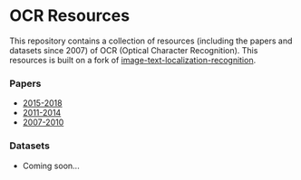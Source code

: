 # OCR Resources
This repository contains a collection of resources (including the papers and datasets since 2007) of OCR (Optical Character Recognition).
This resources is built on a fork of [image-text-localization-recognition](https://github.com/whitelok/image-text-localization-recognition).

### Papers
  - [2015-2018](https://github.com/ZumingHuang/ocr-resources/tree/master/papers/2015-2018)
  - [2011-2014](https://github.com/ZumingHuang/ocr-resources/tree/master/papers/2011-2014)
  - [2007-2010](https://github.com/ZumingHuang/ocr-resources/tree/master/papers/2007-2010)

### Datasets
  - Coming soon...
